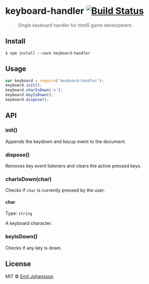 # keyboard-handler [![Build Status](https://travis-ci.org/emiljohansson/keyboard-handler.svg?branch=master)](https://travis-ci.org/emiljohansson/keyboard-handler)

> Single keyboard handler for html5 game development.

## Install

```
$ npm install --save keyboard-handler
```

## Usage

```js
var keyboard = require('keyboard-handler');
keyboard.init();
keyboard.charIsDown('e');
keyboard.keyIsDown();
keyboard.dispose();
```

## API

### init()

Appends the keydown and keyup event to the document.

### dispose()

Removes key event listeners and clears the active pressed keys.

### charIsDown(char)

Checks if `char` is currently pressed by the user.

#### char

Type: `string`

A keyboard character.

### keyIsDown()

Checks if any key is down.

## License

MIT © [Emil Johansson](http://emiljohansson.se)
